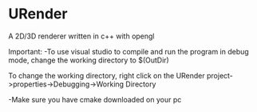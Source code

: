 # URender
A 2D/3D renderer written in c++ with opengl

Important:
-To use visual studio to compile and run the program in debug mode, change the working directory to $(OutDir)

To change the working directory, right click on the URender project->properties->Debugging->Working Directory


-Make sure you have cmake downloaded on your pc
